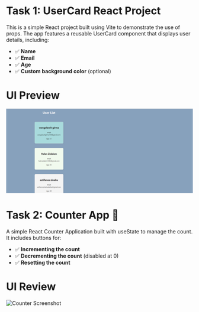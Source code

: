 # Task 1: UserCard React Project

This is a simple React project built using Vite to demonstrate the use of props. The app features a reusable UserCard component that displays user details, including:
- ✅ **Name**
- ✅ **Email**
- ✅ **Age**
- ✅ **Custom background color** (optional)
# UI Preview
![UserCard Screenshot](user-card-project/public/screenshot.png)

# Task 2: Counter App 🧮
A simple React Counter Application built with useState to manage the count.
It includes buttons for:
- ✅ **Incrementing the count**
- ✅ **Decrementing the count** (disabled at 0)
- ✅ **Resetting the count**
# UI Review
![Counter Screenshot](public/screenshot.png)


